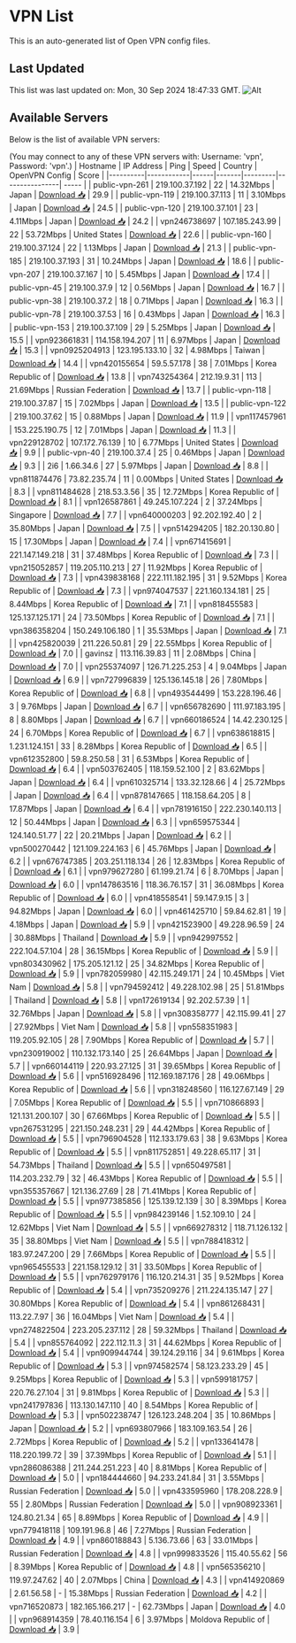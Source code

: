 # VPN List

This is an auto-generated list of Open VPN config files.

## Last Updated

This list was last updated on: Mon, 30 Sep 2024 18:47:33 GMT.
![Alt](https://repobeats.axiom.co/api/embed/186b98318ef1479477931607c1ad7d823f12451f.svg "Repobeats analytics image")

## Available Servers

Below is the list of available VPN servers:

(You may connect to any of these VPN servers with: Username: 'vpn', Password: 'vpn'.)
| Hostname | IP Address | Ping | Speed | Country | OpenVPN Config | Score |
|----------|------------|------|-------|---------|----------------| ----- |
| public-vpn-261 | 219.100.37.192 | 22 | 14.32Mbps | Japan | [Download 📥](./configs/server_0_JP.ovpn) | 29.9 |
| public-vpn-119 | 219.100.37.113 | 11 | 3.10Mbps | Japan | [Download 📥](./configs/server_1_JP.ovpn) | 24.5 |
| public-vpn-120 | 219.100.37.101 | 23 | 4.11Mbps | Japan | [Download 📥](./configs/server_2_JP.ovpn) | 24.2 |
| vpn246738697 | 107.185.243.99 | 22 | 53.72Mbps | United States | [Download 📥](./configs/server_3_US.ovpn) | 22.6 |
| public-vpn-160 | 219.100.37.124 | 22 | 1.13Mbps | Japan | [Download 📥](./configs/server_4_JP.ovpn) | 21.3 |
| public-vpn-185 | 219.100.37.193 | 31 | 10.24Mbps | Japan | [Download 📥](./configs/server_5_JP.ovpn) | 18.6 |
| public-vpn-207 | 219.100.37.167 | 10 | 5.45Mbps | Japan | [Download 📥](./configs/server_6_JP.ovpn) | 17.4 |
| public-vpn-45 | 219.100.37.9 | 12 | 0.56Mbps | Japan | [Download 📥](./configs/server_7_JP.ovpn) | 16.7 |
| public-vpn-38 | 219.100.37.2 | 18 | 0.71Mbps | Japan | [Download 📥](./configs/server_8_JP.ovpn) | 16.3 |
| public-vpn-78 | 219.100.37.53 | 16 | 0.43Mbps | Japan | [Download 📥](./configs/server_9_JP.ovpn) | 16.3 |
| public-vpn-153 | 219.100.37.109 | 29 | 5.25Mbps | Japan | [Download 📥](./configs/server_10_JP.ovpn) | 15.5 |
| vpn923661831 | 114.158.194.207 | 11 | 6.97Mbps | Japan | [Download 📥](./configs/server_11_JP.ovpn) | 15.3 |
| vpn0925204913 | 123.195.133.10 | 32 | 4.98Mbps | Taiwan | [Download 📥](./configs/server_12_TW.ovpn) | 14.4 |
| vpn420155654 | 59.5.57.178 | 38 | 7.01Mbps | Korea Republic of | [Download 📥](./configs/server_13_KR.ovpn) | 13.8 |
| vpn743254364 | 212.19.9.31 | 113 | 21.69Mbps | Russian Federation | [Download 📥](./configs/server_14_RU.ovpn) | 13.7 |
| public-vpn-118 | 219.100.37.87 | 15 | 7.02Mbps | Japan | [Download 📥](./configs/server_15_JP.ovpn) | 13.5 |
| public-vpn-122 | 219.100.37.62 | 15 | 0.88Mbps | Japan | [Download 📥](./configs/server_16_JP.ovpn) | 11.9 |
| vpn117457961 | 153.225.190.75 | 12 | 7.01Mbps | Japan | [Download 📥](./configs/server_17_JP.ovpn) | 11.3 |
| vpn229128702 | 107.172.76.139 | 10 | 6.77Mbps | United States | [Download 📥](./configs/server_18_US.ovpn) | 9.9 |
| public-vpn-40 | 219.100.37.4 | 25 | 0.46Mbps | Japan | [Download 📥](./configs/server_19_JP.ovpn) | 9.3 |
| 2i6 | 1.66.34.6 | 27 | 5.97Mbps | Japan | [Download 📥](./configs/server_20_JP.ovpn) | 8.8 |
| vpn811874476 | 73.82.235.74 | 11 | 0.00Mbps | United States | [Download 📥](./configs/server_21_US.ovpn) | 8.3 |
| vpn811484628 | 218.53.3.56 | 35 | 12.72Mbps | Korea Republic of | [Download 📥](./configs/server_22_KR.ovpn) | 8.1 |
| vpn126587861 | 49.245.107.224 | 2 | 37.24Mbps | Singapore | [Download 📥](./configs/server_23_SG.ovpn) | 7.7 |
| vpn640000203 | 92.202.192.40 | 2 | 35.80Mbps | Japan | [Download 📥](./configs/server_24_JP.ovpn) | 7.5 |
| vpn514294205 | 182.20.130.80 | 15 | 17.30Mbps | Japan | [Download 📥](./configs/server_25_JP.ovpn) | 7.4 |
| vpn671415691 | 221.147.149.218 | 31 | 37.48Mbps | Korea Republic of | [Download 📥](./configs/server_26_KR.ovpn) | 7.3 |
| vpn215052857 | 119.205.110.213 | 27 | 11.92Mbps | Korea Republic of | [Download 📥](./configs/server_27_KR.ovpn) | 7.3 |
| vpn439838168 | 222.111.182.195 | 31 | 9.52Mbps | Korea Republic of | [Download 📥](./configs/server_28_KR.ovpn) | 7.3 |
| vpn974047537 | 221.160.134.181 | 25 | 8.44Mbps | Korea Republic of | [Download 📥](./configs/server_29_KR.ovpn) | 7.1 |
| vpn818455583 | 125.137.125.171 | 24 | 73.50Mbps | Korea Republic of | [Download 📥](./configs/server_30_KR.ovpn) | 7.1 |
| vpn386358204 | 150.249.106.180 | 1 | 35.53Mbps | Japan | [Download 📥](./configs/server_31_JP.ovpn) | 7.1 |
| vpn425820039 | 211.226.50.81 | 29 | 22.55Mbps | Korea Republic of | [Download 📥](./configs/server_32_KR.ovpn) | 7.0 |
| gavinsz | 113.116.39.83 | 11 | 2.08Mbps | China | [Download 📥](./configs/server_33_CN.ovpn) | 7.0 |
| vpn255374097 | 126.71.225.253 | 4 | 9.04Mbps | Japan | [Download 📥](./configs/server_34_JP.ovpn) | 6.9 |
| vpn727996839 | 125.136.145.18 | 26 | 7.80Mbps | Korea Republic of | [Download 📥](./configs/server_35_KR.ovpn) | 6.8 |
| vpn493544499 | 153.228.196.46 | 3 | 9.76Mbps | Japan | [Download 📥](./configs/server_36_JP.ovpn) | 6.7 |
| vpn656782690 | 111.97.183.195 | 8 | 8.80Mbps | Japan | [Download 📥](./configs/server_37_JP.ovpn) | 6.7 |
| vpn660186524 | 14.42.230.125 | 24 | 6.70Mbps | Korea Republic of | [Download 📥](./configs/server_38_KR.ovpn) | 6.7 |
| vpn638618815 | 1.231.124.151 | 33 | 8.28Mbps | Korea Republic of | [Download 📥](./configs/server_39_KR.ovpn) | 6.5 |
| vpn612352800 | 59.8.250.58 | 31 | 6.53Mbps | Korea Republic of | [Download 📥](./configs/server_40_KR.ovpn) | 6.4 |
| vpn503762405 | 118.159.52.100 | 2 | 83.62Mbps | Japan | [Download 📥](./configs/server_41_JP.ovpn) | 6.4 |
| vpn610325714 | 133.32.128.66 | 4 | 25.72Mbps | Japan | [Download 📥](./configs/server_42_JP.ovpn) | 6.4 |
| vpn878147665 | 118.158.64.205 | 8 | 17.87Mbps | Japan | [Download 📥](./configs/server_43_JP.ovpn) | 6.4 |
| vpn781916150 | 222.230.140.113 | 12 | 50.44Mbps | Japan | [Download 📥](./configs/server_44_JP.ovpn) | 6.3 |
| vpn659575344 | 124.140.51.77 | 22 | 20.21Mbps | Japan | [Download 📥](./configs/server_45_JP.ovpn) | 6.2 |
| vpn500270442 | 121.109.224.163 | 6 | 45.76Mbps | Japan | [Download 📥](./configs/server_46_JP.ovpn) | 6.2 |
| vpn676747385 | 203.251.118.134 | 26 | 12.83Mbps | Korea Republic of | [Download 📥](./configs/server_47_KR.ovpn) | 6.1 |
| vpn979627280 | 61.199.21.74 | 6 | 8.70Mbps | Japan | [Download 📥](./configs/server_48_JP.ovpn) | 6.0 |
| vpn147863516 | 118.36.76.157 | 31 | 36.08Mbps | Korea Republic of | [Download 📥](./configs/server_49_KR.ovpn) | 6.0 |
| vpn418558541 | 59.147.9.15 | 3 | 94.82Mbps | Japan | [Download 📥](./configs/server_50_JP.ovpn) | 6.0 |
| vpn461425710 | 59.84.62.81 | 19 | 4.18Mbps | Japan | [Download 📥](./configs/server_51_JP.ovpn) | 5.9 |
| vpn421523900 | 49.228.96.59 | 24 | 30.88Mbps | Thailand | [Download 📥](./configs/server_52_TH.ovpn) | 5.9 |
| vpn942997552 | 222.104.57.104 | 28 | 36.15Mbps | Korea Republic of | [Download 📥](./configs/server_53_KR.ovpn) | 5.9 |
| vpn803430962 | 175.205.121.12 | 25 | 34.82Mbps | Korea Republic of | [Download 📥](./configs/server_54_KR.ovpn) | 5.9 |
| vpn782059980 | 42.115.249.171 | 24 | 10.45Mbps | Viet Nam | [Download 📥](./configs/server_55_VN.ovpn) | 5.8 |
| vpn794592412 | 49.228.102.98 | 25 | 51.81Mbps | Thailand | [Download 📥](./configs/server_56_TH.ovpn) | 5.8 |
| vpn172619134 | 92.202.57.39 | 1 | 32.76Mbps | Japan | [Download 📥](./configs/server_57_JP.ovpn) | 5.8 |
| vpn308358777 | 42.115.99.41 | 27 | 27.92Mbps | Viet Nam | [Download 📥](./configs/server_58_VN.ovpn) | 5.8 |
| vpn558351983 | 119.205.92.105 | 28 | 7.90Mbps | Korea Republic of | [Download 📥](./configs/server_59_KR.ovpn) | 5.7 |
| vpn230919002 | 110.132.173.140 | 25 | 26.64Mbps | Japan | [Download 📥](./configs/server_60_JP.ovpn) | 5.7 |
| vpn660144119 | 220.93.27.125 | 31 | 39.65Mbps | Korea Republic of | [Download 📥](./configs/server_61_KR.ovpn) | 5.6 |
| vpn516928496 | 112.169.187.176 | 28 | 49.06Mbps | Korea Republic of | [Download 📥](./configs/server_62_KR.ovpn) | 5.6 |
| vpn318248560 | 116.127.67.149 | 29 | 7.05Mbps | Korea Republic of | [Download 📥](./configs/server_63_KR.ovpn) | 5.5 |
| vpn710866893 | 121.131.200.107 | 30 | 67.66Mbps | Korea Republic of | [Download 📥](./configs/server_64_KR.ovpn) | 5.5 |
| vpn267531295 | 221.150.248.231 | 29 | 44.42Mbps | Korea Republic of | [Download 📥](./configs/server_65_KR.ovpn) | 5.5 |
| vpn796904528 | 112.133.179.63 | 38 | 9.63Mbps | Korea Republic of | [Download 📥](./configs/server_66_KR.ovpn) | 5.5 |
| vpn811752851 | 49.228.65.117 | 31 | 54.73Mbps | Thailand | [Download 📥](./configs/server_67_TH.ovpn) | 5.5 |
| vpn650497581 | 114.203.232.79 | 32 | 46.43Mbps | Korea Republic of | [Download 📥](./configs/server_68_KR.ovpn) | 5.5 |
| vpn355357667 | 121.136.27.69 | 28 | 71.41Mbps | Korea Republic of | [Download 📥](./configs/server_69_KR.ovpn) | 5.5 |
| vpn977385856 | 125.139.12.139 | 30 | 8.39Mbps | Korea Republic of | [Download 📥](./configs/server_70_KR.ovpn) | 5.5 |
| vpn984239146 | 1.52.109.10 | 24 | 12.62Mbps | Viet Nam | [Download 📥](./configs/server_71_VN.ovpn) | 5.5 |
| vpn669278312 | 118.71.126.132 | 35 | 38.80Mbps | Viet Nam | [Download 📥](./configs/server_72_VN.ovpn) | 5.5 |
| vpn788418312 | 183.97.247.200 | 29 | 7.66Mbps | Korea Republic of | [Download 📥](./configs/server_73_KR.ovpn) | 5.5 |
| vpn965455533 | 221.158.129.12 | 31 | 33.50Mbps | Korea Republic of | [Download 📥](./configs/server_74_KR.ovpn) | 5.5 |
| vpn762979176 | 116.120.214.31 | 35 | 9.52Mbps | Korea Republic of | [Download 📥](./configs/server_75_KR.ovpn) | 5.4 |
| vpn735209276 | 211.224.135.147 | 27 | 30.80Mbps | Korea Republic of | [Download 📥](./configs/server_76_KR.ovpn) | 5.4 |
| vpn861268431 | 113.22.7.97 | 36 | 16.04Mbps | Viet Nam | [Download 📥](./configs/server_77_VN.ovpn) | 5.4 |
| vpn274822504 | 223.205.237.112 | 28 | 59.32Mbps | Thailand | [Download 📥](./configs/server_78_TH.ovpn) | 5.4 |
| vpn855764092 | 222.112.11.3 | 31 | 44.62Mbps | Korea Republic of | [Download 📥](./configs/server_79_KR.ovpn) | 5.4 |
| vpn909944744 | 39.124.29.116 | 34 | 9.61Mbps | Korea Republic of | [Download 📥](./configs/server_80_KR.ovpn) | 5.3 |
| vpn974582574 | 58.123.233.29 | 45 | 9.25Mbps | Korea Republic of | [Download 📥](./configs/server_81_KR.ovpn) | 5.3 |
| vpn599181757 | 220.76.27.104 | 31 | 9.81Mbps | Korea Republic of | [Download 📥](./configs/server_82_KR.ovpn) | 5.3 |
| vpn241797836 | 113.130.147.110 | 40 | 8.54Mbps | Korea Republic of | [Download 📥](./configs/server_83_KR.ovpn) | 5.3 |
| vpn502238747 | 126.123.248.204 | 35 | 10.86Mbps | Japan | [Download 📥](./configs/server_84_JP.ovpn) | 5.2 |
| vpn693807966 | 183.109.163.54 | 26 | 2.72Mbps | Korea Republic of | [Download 📥](./configs/server_85_KR.ovpn) | 5.2 |
| vpn133641478 | 118.220.199.72 | 39 | 37.39Mbps | Korea Republic of | [Download 📥](./configs/server_86_KR.ovpn) | 5.1 |
| vpn286086388 | 211.244.251.223 | 40 | 8.81Mbps | Korea Republic of | [Download 📥](./configs/server_87_KR.ovpn) | 5.0 |
| vpn184444660 | 94.233.241.84 | 31 | 3.55Mbps | Russian Federation | [Download 📥](./configs/server_88_RU.ovpn) | 5.0 |
| vpn433595960 | 178.208.228.9 | 55 | 2.80Mbps | Russian Federation | [Download 📥](./configs/server_89_RU.ovpn) | 5.0 |
| vpn908923361 | 124.80.21.34 | 65 | 8.89Mbps | Korea Republic of | [Download 📥](./configs/server_90_KR.ovpn) | 4.9 |
| vpn779418118 | 109.191.96.8 | 46 | 7.27Mbps | Russian Federation | [Download 📥](./configs/server_91_RU.ovpn) | 4.9 |
| vpn860188843 | 5.136.73.66 | 63 | 33.01Mbps | Russian Federation | [Download 📥](./configs/server_92_RU.ovpn) | 4.8 |
| vpn999833526 | 115.40.55.62 | 56 | 8.39Mbps | Korea Republic of | [Download 📥](./configs/server_93_KR.ovpn) | 4.8 |
| vpn565356210 | 119.97.247.62 | 40 | 2.07Mbps | China | [Download 📥](./configs/server_94_CN.ovpn) | 4.3 |
| vpn414920869 | 2.61.56.58 | - | 15.38Mbps | Russian Federation | [Download 📥](./configs/server_95_RU.ovpn) | 4.2 |
| vpn716520873 | 182.165.166.217 | - | 62.73Mbps | Japan | [Download 📥](./configs/server_96_JP.ovpn) | 4.0 |
| vpn968914359 | 78.40.116.154 | 6 | 3.97Mbps | Moldova Republic of | [Download 📥](./configs/server_97_MD.ovpn) | 3.9 |
